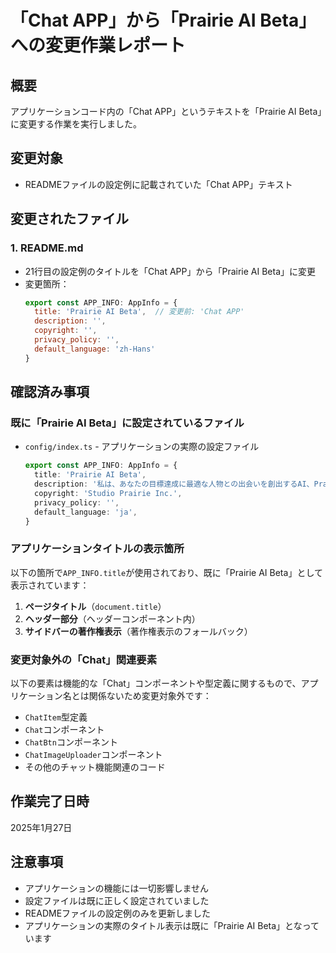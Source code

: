 # 「Chat APP」から「Prairie AI Beta」への変更作業レポート

## 概要
アプリケーションコード内の「Chat APP」というテキストを「Prairie AI Beta」に変更する作業を実行しました。

## 変更対象
- READMEファイルの設定例に記載されていた「Chat APP」テキスト

## 変更されたファイル

### 1. README.md
- 21行目の設定例のタイトルを「Chat APP」から「Prairie AI Beta」に変更
- 変更箇所：
  ```js
  export const APP_INFO: AppInfo = {
    title: 'Prairie AI Beta',  // 変更前: 'Chat APP'
    description: '',
    copyright: '',
    privacy_policy: '',
    default_language: 'zh-Hans'
  }
  ```

## 確認済み事項

### 既に「Prairie AI Beta」に設定されているファイル
- `config/index.ts` - アプリケーションの実際の設定ファイル
  ```ts
  export const APP_INFO: AppInfo = {
    title: 'Prairie AI Beta',
    description: '私は、あなたの目標達成に最適な人物との出会いを創出するAI、Prairie AIです。',
    copyright: 'Studio Prairie Inc.',
    privacy_policy: '',
    default_language: 'ja',
  }
  ```

### アプリケーションタイトルの表示箇所
以下の箇所で`APP_INFO.title`が使用されており、既に「Prairie AI Beta」として表示されています：

1. **ページタイトル**（`document.title`）
2. **ヘッダー部分**（ヘッダーコンポーネント内）
3. **サイドバーの著作権表示**（著作権表示のフォールバック）

### 変更対象外の「Chat」関連要素
以下の要素は機能的な「Chat」コンポーネントや型定義に関するもので、アプリケーション名とは関係ないため変更対象外です：
- `ChatItem`型定義
- `Chat`コンポーネント
- `ChatBtn`コンポーネント
- `ChatImageUploader`コンポーネント
- その他のチャット機能関連のコード

## 作業完了日時
2025年1月27日

## 注意事項
- アプリケーションの機能には一切影響しません
- 設定ファイルは既に正しく設定されていました
- READMEファイルの設定例のみを更新しました
- アプリケーションの実際のタイトル表示は既に「Prairie AI Beta」となっています
